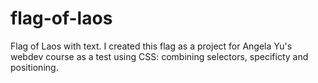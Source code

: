 # flag-of-laos
Flag of Laos with text. I created this flag as a project for Angela Yu's webdev course as a test using CSS: combining selectors, specificty and positioning.
